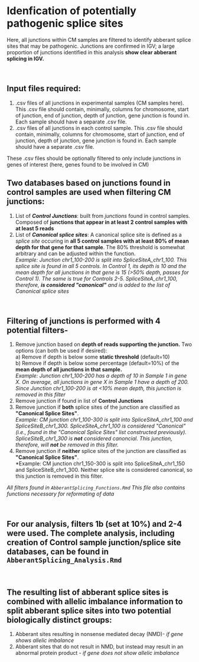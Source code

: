 # Idenfication of potentially pathogenic splice sites

Here, all junctions within CM samples are filtered to identify abberant splice sites that may be pathogenic. Junctions are confirmed in IGV; a large proportion of junctions identified in this analysis **show clear abberant splicing in IGV.**

<br/>

## Input files required:

1) .csv files of all junctions in experimental samples (CM samples here). This .csv file should contain, minimally, columns for chromosome, start of junction, end of junction, depth of junction, gene junction is found in. Each sample should have a separate .csv file.
2) .csv files of all junctions in each control sample. This .csv file should contain, minimally, columns for chromosome, start of junction, end of junction, depth of junction, gene junction is found in. Each sample should have a separate .csv file.

These .csv files should be optionally filtered to only include junctions in genes of interest (here, genes found to be involved in CM)

## Two databases based on **junctions found in control samples** are used when filtering CM junctions:

1) List of ***Control Junctions***: built from *junctions* found in control samples. Composed of **junctions that appear in at least 2 control samples with at least 5 reads**
2) List of ***Canonical splice sites***: A canonical splice site is defined as a *splice site* occuring in **all 5 control samples with at least 80% of mean depth for that gene for that sample**. The 80% threshold is somewhat arbitrary and can be adjusted within the function.  
*Example: Junction chr1_100-200 is split into SpliceSiteA_chr1_100. This splice site is found in all 5 controls. In Control 1, its depth is 10 and the mean depth for all junctions in that gene is 15 (>50% depth, passes for Control 1). The same is true for Controls 2-5. SpliceSiteA_chr1_100, therefore, **is considered "canonical"** and is added to the list of Canonical splice sites*
<br/>

## Filtering of junctions is performed with 4 potential filters- 

1) Remove junction based on **depth of reads supporting the junction.** Two options (can both be used if desired):  
  a) Remove if depth is below some **static threshold** (default=10)  
  b) Remove if depth is below some percentage (default=10%) of the **mean depth of all junctions in that sample.**  
    *Example: Junction chr1_100-200 has a depth of 10 in Sample 1 in gene X. On average, all junctions in gene X in Sample 1 have a depth of 200. Since Junction chr1_100-200 is at <10% mean depth, this junction is removed in this filter*
2) Remove junction if found in list of **Control Junctions**
3) Remove junction if **both** splice sites of the junction are classified as **"Canonical Splice Sites"**.  
*Example: CM junction chr1_100-300 is split into SpliceSiteA_chr1_100 and SpliceSiteB_chr1_300. SpliceSiteA_chr1_100 is considered "Canonical" (i.e., found in the "Canonical Splice Sites" list constructed previously). SpliceSiteB_chr1_300 is **not** considered canoncial. This junction, therefore, will **not** be removed in this filter.*
4) Remove junction if **neither** splice sites of the junction are classified as **"Canonical Splice Sites"**.  
*Example: CM junction chr1_150-300 is split into SpliceSiteA_chr1_150 and SpliceSiteB_chr1_300. Neither splice site is considered canonical, so this junction is removed in this filter. 

*All filters found in `AbberantSplicing_Functions.Rmd` This file also contains functions necessary for reformating of data*

<br/>

## For our analysis, filters 1b (set at 10%) and 2-4 were used. The complete analysis, including creation of Control sample junction/splice site databases, can be found in `AbberantSplicing_Analysis.Rmd`

<br/>



## The resulting list of abberant splice sites is combined with allelic imbalance information to split abberant splice sites into **two potential biologically distinct groups:**

1) Abberant sites resulting in nonsense mediated decay (NMD)- *if gene shows allelic imbalance*
2) Abberant sites that do not result in NMD, but instead may result in an abnormal protein product - *if gene does not show allelic imbalance*
